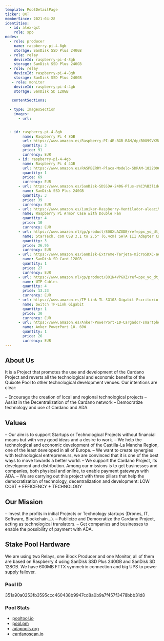 ```yaml
---
template: PoolDetailPage
ticker: QXT
memberSince: 2021-04-28
identities:
  - id: alex-qxt
    role: spo
nodes:
  - role: producer
    name: raspberry-pi-4-8gb
    storage: SanDisk SSD Plus 240GB
  - role: relay
    deviceId: raspberry-pi-4-8gb
    storage: SanDisk SSD Plus 240GB
  - role: relay
    deviceId: raspberry-pi-4-8gb
    storage: SanDisk SSD Plus 240GB
   - role: monitor
    deviceId: raspberry-pi-4-4gb
    storage: SanDisk SD 128GB
    
   contentSections:
   
  - type: ImagesSection
    images:
      - url: 
     

  - id: raspberry-pi-4-8gb
        name: Raspberry Pi 4 8GB
        url: https://www.amazon.es/Raspberry-PI-4B-8GB-RAM/dp/B0899VXM8F/ref=sr_1_5?crid=1CXQTW090Q3CQ&dchild=1&keywords=raspberry+pi+4+8gb&qid=1627927600&sprefix=rasp%2Caps%2C282&sr=8-5
        quantity: 3
        price: 91
        currency: EUR
      - id: raspberry-pi-4-4gb
        name: Raspberry Pi 4 4GB
        url: https://www.amazon.es/RASPBERRY-Placa-Modelo-SDRAM-1822096/dp/B07TC2BK1X/ref=sr_1_2?dchild=1&keywords=raspberry+pi+4+4gb&qid=1627926055&sr=8-2
        quantity: 1
        price: 69
        currency: EUR
      - url: https://www.amazon.es/SanDisk-SDSSDA-240G-Plus-s%C3%B3lido-Interno/dp/B01F9G43WU/ref=sr_1_1_sspa?dchild=1&keywords=sandisk+ssd+plus+240&qid=1627926087&sr=8-1-spons&psc=1&spLa=ZW5jcnlwdGVkUXVhbGlmaWVyPUEzVVFWT1ZSRFNCUkdVJmVuY3J5cHRlZElkPUEwODE4MDI3Mk5CNVhKWUVZN0ZURiZlbmNyeXB0ZWRBZElkPUExMDQyNTk3M0k0NFlYM0hMQVFaQSZ3aWRnZXROYW1lPXNwX2F0ZiZhY3Rpb249Y2xpY2tSZWRpcmVjdCZkb05vdExvZ0NsaWNrPXRydWU=
        name: SanDisk SSD Plus 240GB
        quantity: 3
        price: 39
        currency: EUR
      - url: https://www.amazon.es/iuniker-Raspberry-Ventilador-aleaci%C3%B3n-Disipador/dp/B095W5RDB3/ref=sr_1_54?dchild=1&keywords=disipador+raspberry&qid=1627926169&sr=8-54
        name: Raspberry Pi Armor Case with Double Fan
        quantity: 4
        price: 10
        currency: EUR
      - url: https://www.amazon.nl/gp/product/B00XLAZODE/ref=ppx_yo_dt_b_asin_title_o07_s00?ie=UTF8&psc=1
        name: StarTech. com USB 3.1 to 2.5" (6.4cm) SATA III Adapter Cable with UASP - USB 3.1 to SATA SSD/HDD Converter/Adapter Cable
        quantity: 3
        price: 26.95
        currency: EUR
      - url: https://www.amazon.es/SanDisk-Extreme-Tarjeta-microSDXC-adaptador/dp/B07FCMKK5X/ref=sr_1_5?dchild=1&keywords=sd+sandisk+128&qid=1627926267&sr=8-5
        name: SanDisk SD Card 128GB
        quantity: 1
        price: 27
        currency: EUR
      - url: https://www.amazon.nl/gp/product/B01N4VPGXZ/ref=ppx_yo_dt_b_asin_title_o08_s01?ie=UTF8&psc=1
        name: UTP Cables
        quantity: 4
        price: 13.23
        currency: EUR
      - url: https://www.amazon.es/TP-Link-TL-SG108-Gigabit-Escritorio-Auto-MDI/dp/B01EXDG2MO/ref=sr_1_3?dchild=1&keywords=switch+tp-linl&qid=1627926675&sr=8-3
        name: Switch TP-Link Gigabit
        quantity: 1
        price: 30
        currency: EUR
      - url: https://www.amazon.es/Anker-PowerPort-10-Cargador-smartphones/dp/B00YTJ45HM/ref=sr_1_17?dchild=1&keywords=anker+usb+ladron&qid=1627926430&sr=8-17
        name: Anker PowerPort 10. 60W
        quantity: 1
        price: 26
        currency: EUR
---
```


## About Us

It is a Project that promotes the use and development of the Cardano Project and reverts all the technological and economic benefits of the Quixote Pool to other technological development venues. Our intentions are clear:

– Encourage the creation of local and regional technological projects
– Assist in the Decentralization of the Cardano network
– Democratize technology and use of Cardano and ADA

## Values

– Our aim is to support Startups or Technological Projects without financial means but with very good ideas and a desire to work.
– We help the technological and economic development of the Castilla-La Mancha Region, one of the least developed in all of Europe.
– We want to create synergies with technological entrepreneurs, we are convinced that it is one of the best ways to move towards a better world.
– We support the Cardano Project, its development and distribution. Among our missions is to get businesses and companies, both physical and online, to enable payment gateways with ADA.
– We are carrying out this project with three pillars that help the democratization of technology, decentralization and development: LOW COST + EFFICIENCY + TECHNOLOGY

## Our Mission

– Invest the profits in initial Projects or Technology startups (Drones, IT, Software, Blockchain…).
– Publicize and Democratize the Cardano Project, acting as technological translators.
– Get companies and businesses to enable the possibility of payment with ADA.

## Stake Pool Hardware

We are using two Relays, one Block Producer and one Monitor, all of them are based on Raspberry 4 using SanDisk SSD Plus 240GB and SanDisk SD 128GB. We have 600MB FTTX symmetric connection and big UPS to power supply failover.

### Pool ID

351a90a0253fb3595ccc460438b9947cd8a0b9a7f457f3478bbb31d8

### Pool Stats

- [pooltool.io](https://pooltool.io/pool/351a90a0253fb3595ccc460438b9947cd8a0b9a7f457f3478bbb31d8)
- [pool.pm](https://pool.pm/351a90a0253fb3595ccc460438b9947cd8a0b9a7f457f3478bbb31d8)
- [adapools.org](https://adapools.org/pool/351a90a0253fb3595ccc460438b9947cd8a0b9a7f457f3478bbb31d8)
- [cardanoscan.io](https://cardanoscan.io/pool/351a90a0253fb3595ccc460438b9947cd8a0b9a7f457f3478bbb31d8)
